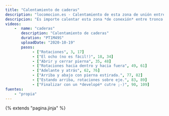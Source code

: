 ```yaml
---
title: "Calentamiento de caderas"
description: "locomocion.es - Calentamiento de esta zona de unión entre tronco y extremidades"
descripcion: "Es importe calentar esta zona *de conexión* entre tronco y extremidades."
videos: 
    -  name: "caderas"
       description: "Calentamiento de caderas"
       duration: "PT1M49S"
       uploadDate: "2020-10-19"
       pasos:
            - ["Rotaciones", 3, 17]       
            - ["El ocho (no es fácil!)", 18, 34]
            - ["Abrir y cerrar pierna", 35, 48]      
            - ["Rotaciones hacia dentro y hacia fuera", 49, 61]
            - ["Adelante y atrás", 62, 76]
            - ["Arriba y abajo con pierna estirada.", 77, 82]
            - ["Estando arriba, rotaciones sobre eje.", 83, 89]      
            - ["Finalizar con un *developé* cutre ;-)", 90, 109]
fuentes:
    - "propia"
---
```

{% extends "pagina.jinja" %}